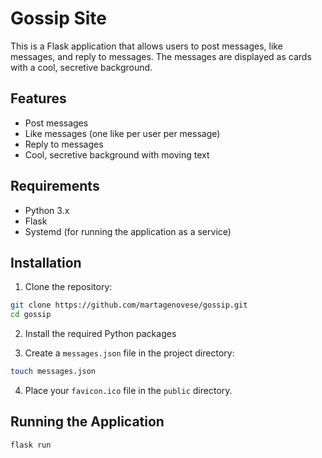 # Gossip Site

This is a Flask application that allows users to post messages, like messages, and reply to messages. The messages are displayed as cards with a cool, secretive background.

## Features

- Post messages
- Like messages (one like per user per message)
- Reply to messages
- Cool, secretive background with moving text

## Requirements

- Python 3.x
- Flask
- Systemd (for running the application as a service)

## Installation

1. Clone the repository:

```sh
git clone https://github.com/martagenovese/gossip.git
cd gossip 
```

2. Install the required Python packages

3. Create a `messages.json` file in the project directory:
```sh
touch messages.json
```

4. Place your `favicon.ico` file in the `public` directory.

## Running the Application

```sh
flask run
```